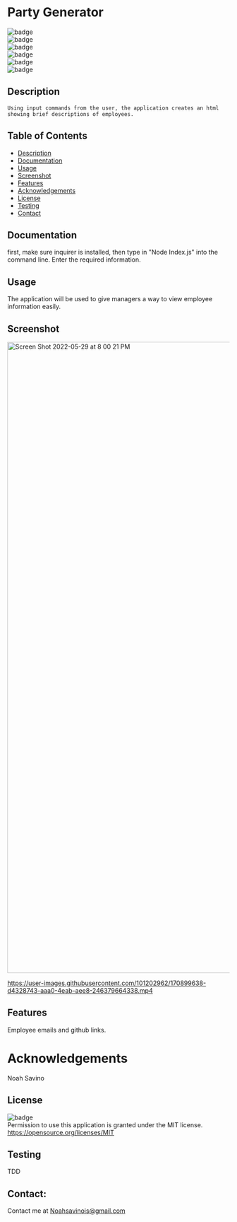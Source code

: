 # Party Generator
   ![badge](https://img.shields.io/github/languages/top/LilCalc/Party-Profile-Generator)
   <br> 
   ![badge](https://img.shields.io/github/languages/count/LilCalc/Party-Profile-Generator)
   <br>
   ![badge](https://img.shields.io/github/issues/LilCalc/Party-Profile-Generator)
   <br>
   ![badge](https://img.shields.io/github/issues-closed/LilCalc/Party-Profile-Generator)
   <br>
   ![badge](https://img.shields.io/github/last-commit/LilCalc/Party-Profile-Generator)
   <br>
   ![badge](https://img.shields.io/badge/license-MIT-important)
   
   ## Description
   
    Using input commands from the user, the application creates an html showing brief descriptions of employees.

   ## Table of Contents
   - [Description](#description)
   - [Documentation](#documentation)
   - [Usage](#usage)
   - [Screenshot](#screenshot)
   - [Features](#features)
   - [Acknowledgements](#acknowledgements)
   - [License](#license)
   - [Testing](#testing)
   - [Contact](#contact)

   ## Documentation
   first, make sure inquirer is installed, then type in "Node Index.js" into the command line. Enter the required information.
  
   ## Usage
   The application will be used to give managers a way to view employee information easily.
   ## Screenshot
   <img width="1428" alt="Screen Shot 2022-05-29 at 8 00 21 PM" src="https://user-images.githubusercontent.com/101202962/170899623-acb988d3-db16-4e81-8189-4795a6d54398.png">


https://user-images.githubusercontent.com/101202962/170899638-d4328743-aaa0-4eab-aee8-246379664338.mp4


   ## Features
   Employee emails and github links.
   
   # Acknowledgements
   Noah Savino
     
   ## License
   ![badge](https://img.shields.io/badge/license-MIT-important)
   <br>
   Permission to use this application is granted under the MIT license. <https://opensource.org/licenses/MIT>
   ## Testing
   TDD

   ## Contact:
   Contact me at <a href="malito:Noahsavinois@gmail.com">Noahsavinois@gmail.com</a>
